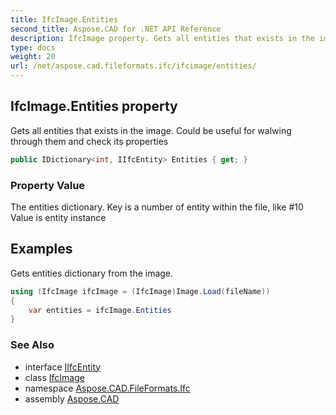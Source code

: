 ```yaml
---
title: IfcImage.Entities
second_title: Aspose.CAD for .NET API Reference
description: IfcImage property. Gets all entities that exists in the image. Could be useful for walwing through them and check its properties
type: docs
weight: 20
url: /net/aspose.cad.fileformats.ifc/ifcimage/entities/
---
```

## IfcImage.Entities property

Gets all entities that exists in the image. Could be useful for walwing through them and check its properties

```csharp
public IDictionary<int, IIfcEntity> Entities { get; }
```

### Property Value

The entities dictionary. Key is a number of entity within the file, like #10 Value is entity instance

## Examples

Gets entities dictionary from the image.

```csharp
using (IfcImage ifcImage = (IfcImage)Image.Load(fileName))
{
    var entities = ifcImage.Entities
}
```

### See Also

* interface [IIfcEntity](../../iifcentity/)
* class [IfcImage](../)
* namespace [Aspose.CAD.FileFormats.Ifc](../../../aspose.cad.fileformats.ifc/)
* assembly [Aspose.CAD](../../../)


